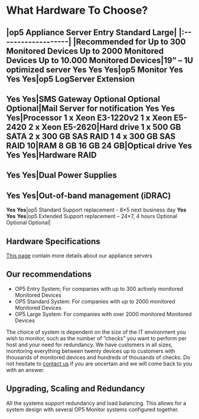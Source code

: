 # What Hardware To Choose?

|op5 Appliance Server
Entry
Standard
Large|
|:-------------------|
|Recommended for
Up to 300
Monitored Devices
Up to 2000
Monitored Devices
Up to 10.000
Monitored Devices|19” – 1U optimized server
**Yes**
**Yes**
**Yes**|op5 Monitor
**Yes**
**Yes**
**Yes**|op5 LogServer Extension
-
**Yes**
**Yes**|SMS Gateway
Optional
Optional
Optional|Mail Server for notification
**Yes**
**Yes**
**Yes**|Processor
1 x Xeon E3-1220v2
1 x Xeon E5-2420
2 x Xeon E5-2620|Hard drive
1 x 500 GB SATA
2 x 300 GB SAS RAID 1
4 x 300 GB SAS RAID 10|RAM
8 GB
16 GB
24 GB|Optical drive
**Yes**
**Yes**
**Yes**|Hardware RAID
-
**Yes**
**Yes**|Dual Power Supplies
-
**Yes**
**Yes**|Out-of-band management (iDRAC)
-
**Yes**
**Yes**|op5 Standard Support replacement -
8×5 next business day
**Yes**
**Yes**
**Yes**|op5 Extended Support replacement – 24×7, 4 hours
Optional
Optional
Optional|

## Hardware Specifications

[This page](Appliance_servers_hardware_specification) contain more details about our appliance servers

## Our recommendations

- OP5 Entry System; For companies with up to 300 actively monitored Monitored Devices
- OP5 Standard System: For companies with up to 2000 monitored Monitored Devices
- OP5 Large System: For companies with over 2000 monitored Monitored Devices

The choice of system is dependent on the size of the IT environment you wish to monitor, such as the number of ”checks” you want to perform per host and your need for redundancy. We have customers in all sizes, monitoring everything between twenty devices up to customers with thousands of monitored devices and hundreds of thousands of checks. Do not hesitate to [contact us](http://www.op5.com/about/contact-us/ "Contact us") if you are uncertain and we will come back to you with an answer.

## Upgrading, Scaling and Redundancy

All the systems support redundancy and load balancing. This allows for a system design with several OP5 Monitor systems configured together.
